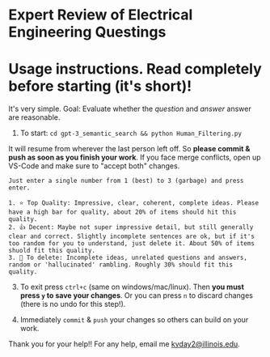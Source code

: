 # Expert Review of Electrical Engineering Questings

# Usage instructions. Read completely before starting (it's short)!

It's very simple. Goal: Evaluate whether the _question_ and _answer_ answer are reasonable. 

1. To start: `cd gpt-3_semantic_search && python Human_Filtering.py`

It will resume from wherever the last person left off. So **please commit & push as soon as you finish your work**. If you face merge conflicts, open up VS-Code and make sure to "accept both" changes. 

`Just enter a single number from 1 (best) to 3 (garbage) and press enter.`

```text
1. ⭐️ Top Quality: Impressive, clear, coherent, complete ideas. Please have a high bar for quality, about 20% of items should hit this quality. 
2. 👍 Decent: Maybe not super impressive detail, but still generally clear and correct. Slightly incomplete sentences are ok, but if it's too random for you to understand, just delete it. About 50% of items shuold fit this quality.
3. 🚫 To delete: Incomplete ideas, unrelated questions and answers, random or 'hallucinated' rambling. Roughly 30% should fit this quality. 
```

3. To exit press `ctrl+c` (same on windows/mac/linux). Then **you must press `y` to save your changes**. Or you can press `n` to discard changes (there is no undo for this step!). 

4. Immediately `commit` & `push` your changes so others can build on your work. 

Thank you for your help!!
For any help, email me kvday2@illinois.edu.
